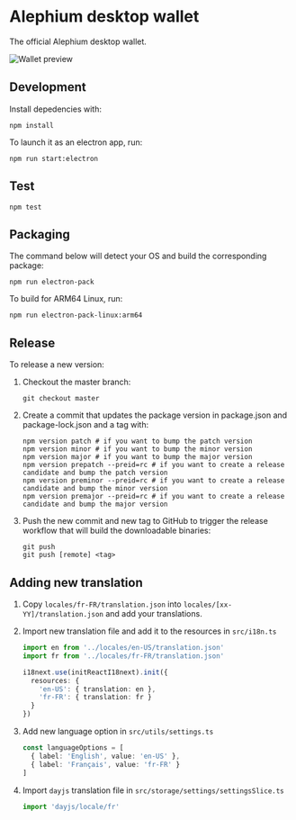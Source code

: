 # Alephium desktop wallet

The official Alephium desktop wallet.

![Wallet preview](https://user-images.githubusercontent.com/1579899/236201682-4e0b0c45-65d3-42c0-b187-d8d6387426d7.png)

## Development

Install depedencies with:

```shell
npm install
```

To launch it as an electron app, run:

```shell
npm run start:electron
```

## Test

```shell
npm test
```

## Packaging

The command below will detect your OS and build the corresponding package:

```shell
npm run electron-pack
```

To build for ARM64 Linux, run:

```shell
npm run electron-pack-linux:arm64
```

## Release

To release a new version:

1. Checkout the master branch:
   ```shell
   git checkout master
   ```
2. Create a commit that updates the package version in package.json and package-lock.json and a tag with:
   ```shell
   npm version patch # if you want to bump the patch version
   npm version minor # if you want to bump the minor version
   npm version major # if you want to bump the major version
   npm version prepatch --preid=rc # if you want to create a release candidate and bump the patch version
   npm version preminor --preid=rc # if you want to create a release candidate and bump the minor version
   npm version premajor --preid=rc # if you want to create a release candidate and bump the major version
   ```
3. Push the new commit and new tag to GitHub to trigger the release workflow that will build the downloadable binaries:

   ```shell
   git push
   git push [remote] <tag>
   ```

## Adding new translation

1. Copy `locales/fr-FR/translation.json` into `locales/[xx-YY]/translation.json` and add your translations.
2. Import new translation file and add it to the resources in `src/i18n.ts`

   ```ts
   import en from '../locales/en-US/translation.json'
   import fr from '../locales/fr-FR/translation.json'

   i18next.use(initReactI18next).init({
     resources: {
       'en-US': { translation: en },
       'fr-FR': { translation: fr }
     }
   })
   ```

3. Add new language option in `src/utils/settings.ts`

   ```ts
   const languageOptions = [
     { label: 'English', value: 'en-US' },
     { label: 'Français', value: 'fr-FR' }
   ]
   ```

4. Import `dayjs` translation file in `src/storage/settings/settingsSlice.ts`

   ```ts
   import 'dayjs/locale/fr'
   ```
